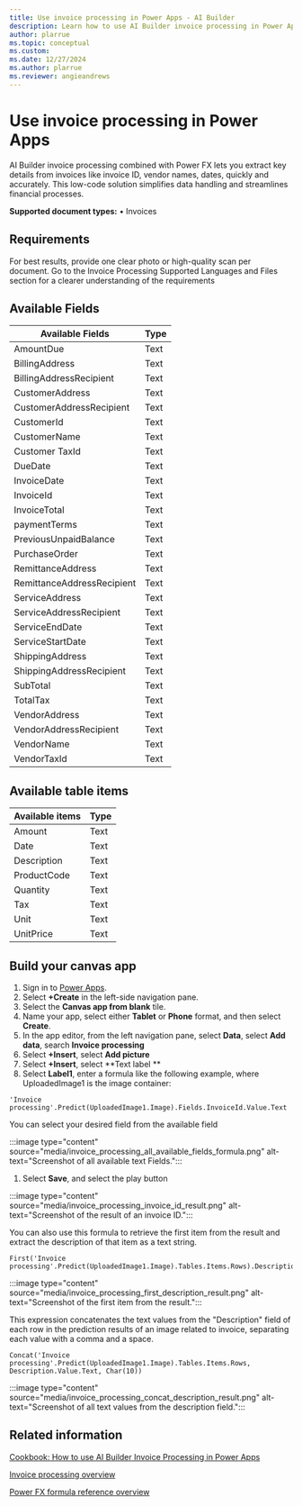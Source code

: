 ```yaml
---
title: Use invoice processing in Power Apps - AI Builder
description: Learn how to use AI Builder invoice processing in Power Apps.
author: plarrue
ms.topic: conceptual
ms.custom: 
ms.date: 12/27/2024
ms.author: plarrue
ms.reviewer: angieandrews
---
```


# Use invoice processing in Power Apps

AI Builder invoice processing combined with Power FX lets you extract key details from invoices like invoice ID, vendor names, dates, quickly and accurately. This low-code solution simplifies data handling and streamlines financial processes.

**Supported document types:**
•	Invoices

## Requirements

For best results, provide one clear photo or high-quality scan per document.
Go to the Invoice Processing Supported Languages and Files section for a clearer understanding of the requirements

## Available Fields

|Available Fields|Type|
|----------------|----|
|AmountDue|Text|
|BillingAddress|Text|
|BillingAddressRecipient|Text|
|CustomerAddress|Text|
|CustomerAddressRecipient|Text|
|CustomerId|Text|
|CustomerName|Text|
|Customer TaxId|Text|
|DueDate|Text|
|InvoiceDate|Text|
|InvoiceId|Text|
|InvoiceTotal|Text|
|paymentTerms|Text|
|PreviousUnpaidBalance|Text|
|PurchaseOrder|Text|
|RemittanceAddress|Text|
|RemittanceAddressRecipient|Text|
|ServiceAddress|Text|
|ServiceAddressRecipient|Text|
|ServiceEndDate|Text|
|ServiceStartDate|Text|
|ShippingAddress|Text|
|ShippingAddressRecipient|Text|
|SubTotal|Text|
|TotalTax|Text|
|VendorAddress|Text|
|VendorAddressRecipient|Text|
|VendorName|Text|
|VendorTaxId|Text|

## Available table items

|Available items|Type|
|---------------|----|
|Amount|Text|
|Date|Text|
|Description|Text|
|ProductCode|Text|
|Quantity|Text|
|Tax|Text|
|Unit|Text|
|UnitPrice|Text|



## Build your canvas app

1. Sign in to [Power Apps](https://make.powerapps.com/). 
1. Select **+Create** in the left-side navigation pane.
1. Select the **Canvas app from blank** tile. 
1. Name your app, select either **Tablet** or **Phone** format, and then select **Create**.
1. In the app editor, from the left navigation pane, select **Data**, select **Add data**, search **Invoice processing**
1. Select **+Insert**, select **Add picture**
1. Select **+Insert**, select **Text label **
1. Select **Label1**, enter a formula like the following example, where UploadedImage1 is the image container:
```power-fx
'Invoice processing'.Predict(UploadedImage1.Image).Fields.InvoiceId.Value.Text
```

  You can select your desired field from the available field

  :::image type="content" source="media/invoice_processing_all_available_fields_formula.png" alt-text="Screenshot of all available text Fields.":::
  
1. Select **Save**, and select the play button

  :::image type="content" source="media/invoice_processing_invoice_id_result.png" alt-text="Screenshot of the result of an invoice ID.":::
  

You can also use this formula to retrieve the first item from the result and extract the description of that item as a text string.

```power-fx
First('Invoice processing'.Predict(UploadedImage1.Image).Tables.Items.Rows).Description.Value.Text
```
 :::image type="content" source="media/invoice_processing_first_description_result.png" alt-text="Screenshot of the first item from the result.":::
  

This expression concatenates the text values from the "Description" field of each row in the prediction results of an image related to invoice, separating each value with a comma and a space.

```power-fx
Concat('Invoice processing'.Predict(UploadedImage1.Image).Tables.Items.Rows, Description.Value.Text, Char(10))
```
 :::image type="content" source="media/invoice_processing_concat_description_result.png" alt-text="Screenshot of all text values from the description field.":::
 
 
## Related information

[Cookbook: How to use AI Builder Invoice Processing in Power Apps](https://community.powerplatform.com/galleries/gallery-posts/?postid=59a0bbb0-b4c6-ef11-b8e8-7c1e52182eb9)

[Invoice processing overview](prebuilt-invoice-processing.md)

[Power FX formula reference overview](https://learn.microsoft.com/power-platform/power-fx/formula-reference-overview)
